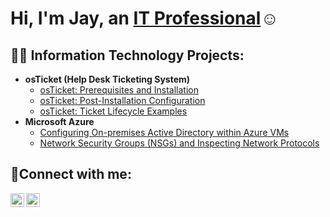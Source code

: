 <h1>Hi, I'm Jay, an <a href="https://www.linkedin.com/in/jay-maki-33b477b4/">IT Professional</a>☺</h1>

<h2>👨‍💻 Information Technology Projects:</h2>

- <b>osTicket (Help Desk Ticketing System)</b>
  - [osTicket: Prerequisites and Installation](https://github.com/jaymaki1988/osticket-prereqs)
  - [osTicket: Post-Installation Configuration](https://github.com/jaymaki1988/post-install-config)
  - [osTicket: Ticket Lifecycle Examples](https://github.com/jaymaki1988ticket-lifecycle)
- <b>Microsoft Azure</b>
  - [Configuring On-premises Active Directory within Azure VMs](https://github.com/jaymaki1988/configure-ad)
  - [Network Security Groups (NSGs) and Inspecting Network Protocols](https://github.com/jaymaki1988/azure-network-protocols)

<h2>🤳Connect with me:</h2>


[<img align="left" alt="Jay | LinkedIn" width="22px" src="https://cdn.jsdelivr.net/npm/simple-icons@v3/icons/linkedin.svg" />][linkedin]
[<img align="left" alt="Jay | Instagram" width="22px" src="https://cdn.jsdelivr.net/npm/simple-icons@v3/icons/instagram.svg" />][instagram]


[instagram]: https://www.instagram.com/jay.maki.7/
[linkedin]: https://www.linkedin.com/in/jaymaki1988

